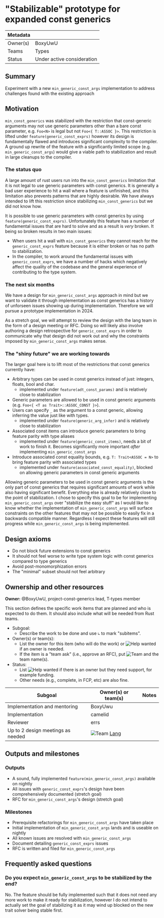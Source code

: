 # "Stabilizable" prototype for expanded const generics

| Metadata |                            |
| -------- | -------------------------- |
| Owner(s) | BoxyUwU                    |
| Teams    | Types                      |
| Status   | Under active consideration |

## Summary

Experiment with a new `min_generic_const_args` implementation to address challenges found with the existing approach

## Motivation

`min_const_generics` was stabilized with the restriction that const-generic arguments may not use generic parameters other than a bare const parameter, e.g. `Foo<N>` is legal but not `Foo<{ T::ASSOC }>`. This restriction is lifted under `feature(generic_const_exprs)` however its design is fundamentally flawed and introduces significant complexity to the compiler. A ground up rewrite of the feature with a significantly limited scope (e.g. `min_generic_const_args`) would give a viable path to stabilization and result in large cleanups to the compiler.

### The status quo

A large amount of rust users run into the `min_const_generics` limitation that it is not legal to use generic parameters with const generics. It is generally a bad user experience to hit a wall where a feature is unfinished, and this limitation also prevents patterns that are highly desirable. We have always intended to lift this restriction since stabilizing `min_const_generics` but we did not know how.

It is possible to use generic parameters with const generics by using `feature(generic_const_exprs)`. Unfortunately this feature has a number of fundamental issues that are hard to solve and as a result is *very* broken. It being so broken results in two main issues:
- When users hit a wall with `min_const_generics` they cannot reach for the `generic_const_exprs` feature because it is either broken or has no path to stabilization.
- In the compiler, to work around the fundamental issues with `generic_const_exprs`, we have a number of hacks which negatively affect the quality of the codebase and the general experience of contributing to the type system.

### The next six months

We have a design for `min_generic_const_args` approach in mind but we want to validate it through implementation as const generics has a history of unforseen issues showing up during implementation. Therefore we will pursue a prototype implementation in 2024.

As a stretch goal, we will attempt to review the design with the lang team in the form of a design meeting or RFC. Doing so will likely also involve authoring a design retrospective for `generic_const_exprs` in order to communicate why that design did not work out and why the constraints imposed by `min_generic_const_args` makes sense.

### The "shiny future" we are working towards

The larger goal here is to lift most of the restrictions that const generics currently have:
- Arbitrary types can be used in const generics instead of just: integers, floats, bool and char.
    - implemented under `feature(adt_const_params)` and is relatively close to stabilization
- Generic parameters are allowed to be used in const generic arguments (e.g. `Foo<{ <T as Trait>::ASSOC_CONST }>`).
- Users can specify `_` as the argument to a const generic, allowing inferring the value just like with types.
    - implemented under `feature(generic_arg_infer)` and is relatively close to stabilization
- Associated const items can introduce generic parameters to bring feature parity with type aliases
    - implemented under `feature(generic_const_items)`, needs a bit of work to finish it. Becomes significantly more important *after* implementing `min_generic_const_args`
- Introduce associated const equality bounds, e.g. `T: Trait<ASSOC = N>` to bring feature parity with associated types
    - implemented under `feature(associated_const_equality)`, blocked on allowing generic parameters in const generic arguments


Allowing generic parameters to be used in const generic arguments is the only part of const generics that requires significant amounts of work while also having significant benefit. Everything else is already relatively close to the point of stabilization. I chose to specify this goal to be for implementing `min_generic_const_args` over "stabilize the easy stuff" as I would like to know whether the implementation of `min_generic_const_args` will surface constraints on the other features that may not be possible to easily fix in a backwards compatible manner. Regardless I expect these features will still progress while `min_generic_const_args` is being implemented.


## Design axioms

- Do not block future extensions to const generics
- It should not feel worse to write type system logic with const generics compared to type generics
- Avoid post-monomorphization errors
- The "minimal" subset should not feel arbitrary

## Ownership and other resources

**Owner:** @BoxyUwU, project-const-generics lead, T-types member

This section defines the specific work items that are planned and who is expected to do them. It should also include what will be needed from Rust teams.

* Subgoal:
    * Describe the work to be done and use `↳` to mark "subitems".
* Owner(s) or team(s):
    * List the owner for this item (who will do the work) or ![Help wanted][] if an owner is needed.
    * If the item is a "team ask" (i.e., approve an RFC), put ![Team][] and the team name(s).
* Status:
    * List ![Help wanted][] if there is an owner but they need support, for example funding.
    * Other needs (e.g., complete, in FCP, etc) are also fine.

| Subgoal | Owner(s) or team(s) | Notes |
| --------------------------------- | ------------------- | ------ |
| Implementation and mentoring      | BoxyUwu             |        |
| Implementation                    | camelid             |        |
| Reviewer                          | errs                |        |
| Up to 2 design meetings as needed | ![Team][] [Lang]    |        |

[Help wanted]: https://img.shields.io/badge/Help%20wanted-yellow
[Complete]: https://img.shields.io/badge/Complete-green
[TBD]: https://img.shields.io/badge/TBD-red
[Team]: https://img.shields.io/badge/Team%20ask-red

[Compiler]: https://www.rust-lang.org/governance/teams/compiler
[Lang]: https://www.rust-lang.org/governance/teams/lang
[LC]: https://www.rust-lang.org/governance/teams/leadership-council
[Libs-API]: https://www.rust-lang.org/governance/teams/library#team-libs-api
[Infra]: https://www.rust-lang.org/governance/teams/infra
[Cargo]: https://www.rust-lang.org/governance/teams/dev-tools#team-cargo
[Types]: https://www.rust-lang.org/governance/teams/compiler#team-types

## Outputs and milestones

### Outputs

- A sound, fully implemented `feature(min_generic_const_args)` available on nightly
- All issues with `generic_const_exprs`'s design have been comprehensively documented (stretch goal)
- RFC for `min_generic_const_args`'s design (stretch goal)

### Milestones

- Prerequisite refactorings for `min_generic_const_args` have taken place
- Initial implementation of `min_generic_const_args` lands and is useable on nightly
- All known issues are resolved with `min_generic_const_args`
- Document detailing `generic_const_exprs` issues
- RFC is written and filed for `min_generic_const_args`

## Frequently asked questions

### Do you expect `min_generic_const_args` to be stabilized by the end?

No. The feature should be fully implemented such that it does not need any more work to make it ready for stabilization, however I do not intend to actually set the goal of stabilizing it as it may wind up blocked on the new trait solver being stable first.